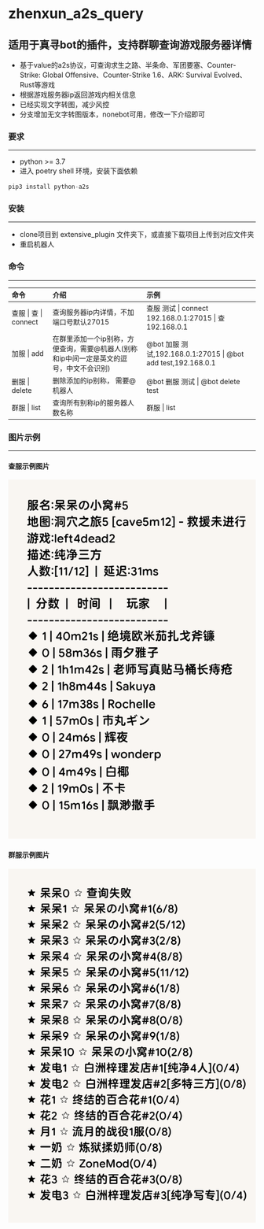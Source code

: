 # zhenxun_a2s_query
## 适用于真寻bot的插件，支持群聊查询游戏服务器详情

+ 基于value的a2s协议，可查询求生之路、半条命、军团要塞、Counter-Strike: Global Offensive、Counter-Strike 1.6、ARK: Survival Evolved、Rust等游戏  
+ 根据游戏服务器ip返回游戏内相关信息  
+ 已经实现文字转图，减少风控  
+ 分支增加无文字转图版本，nonebot可用，修改一下介绍即可  

### 要求
---

+ python >= 3.7
+ 进入 poetry shell 环境，安装下面依赖

```python
pip3 install python-a2s
```

### 安装
---

+ clone项目到 extensive_plugin 文件夹下，或直接下载项目上传到对应文件夹
+ 重启机器人

### 命令
---

| 命令                   | 介绍                                                         | 示例                                                         |
| :--------------------- | :----------------------------------------------------------- | :----------------------------------------------------------- |
| 查服 \| 查 \|  connect | 查询服务器ip内详情，不加端口号默认27015                      | 查服 测试 \| connect 192.168.0.1:27015 \| 查 192.168.0.1     |
| 加服 \| add            | 在群里添加一个ip别称，方便查询，需要@机器人(别称和ip中间一定是英文的逗号，中文不会识别) | @bot 加服 测试,192.168.0.1:27015 \| @bot add test,192.168.0.1 |
| 删服 \| delete         | 删除添加的ip别称， 需要@机器人                               | @bot 删服 测试 \| @bot delete test                           |
| 群服 \| list           | 查询所有别称ip的服务器人数名称                               | 群服 \| list                                                 |

### 图片示例
---

#### 查服示例图片

![查服](./connect.png)

#### 群服示例图片

![群服](./list.png)
